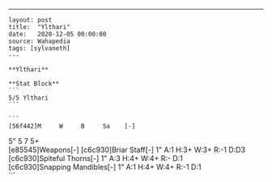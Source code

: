 ---
    layout: post
    title:  "Ylthari"
    date:   2020-12-05 00:00:00
    source: Wahapedia
    tags: [sylvaneth]
    ---
    
    **Ylthari**
    
    **Stat Block**
    ```
    5/5 Ylthari
    ```
    
    ```
    [56f442]M     W     B     Sa    [-]
5"    5     7     5+    
[e85545]Weapons[-]
[c6c930]Briar Staff[-]
1"     A:1    H:3+   W:3+   R:-1   D:D3  
[c6c930]Spiteful Thorns[-]
1"     A:3    H:4+   W:4+   R:-    D:1   
[c6c930]Snapping Mandibles[-]
1"     A:1    H:4+   W:4+   R:-1   D:1   
    ```
    
    
    